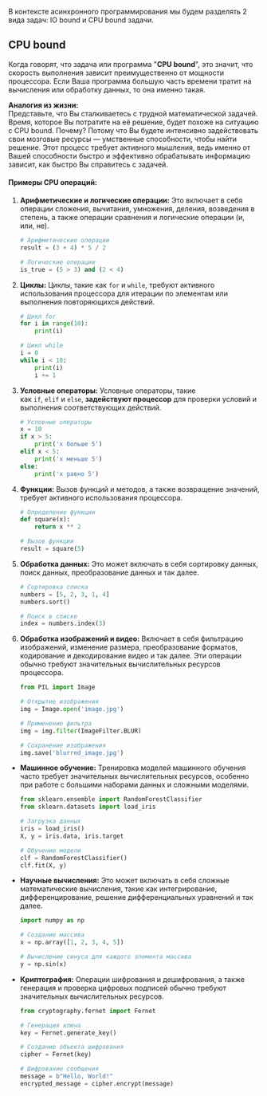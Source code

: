
В контексте асинхронного программирования мы будем разделять 2 вида задач: IO bound и CPU bound задачи.

## CPU bound

Когда говорят, что задача или программа "**CPU bound**", это значит, что скорость выполнения зависит преимущественно от мощности процессора. Если Ваша программа большую часть времени тратит на вычисления или обработку данных, то она именно такая.

**Аналогия из жизни:**  
Представьте, что Вы сталкиваетесь с трудной математической задачей. Время, которое Вы потратите на её решение, будет похоже на ситуацию с CPU bound. Почему? Потому что Вы будете интенсивно задействовать свои мозговые ресурсы — умственные способности, чтобы найти решение. Этот процесс требует активного мышления, ведь именно от Вашей способности быстро и эффективно обрабатывать информацию зависит, как быстро Вы справитесь с задачей.

#### Примеры CPU операций:

1. **Арифметические и логические операции:** Это включает в себя операции сложения, вычитания, умножения, деления, возведения в степень, а также операции сравнения и логические операции (и, или, не).
    
    ```python
    # Арифметические операции
    result = (3 + 4) * 5 / 2
    
    # Логические операции
    is_true = (5 > 3) and (2 < 4)
    ```
    
2. **Циклы:** Циклы, такие как `for` и `while`, требуют активного использования процессора для итерации по элементам или выполнения повторяющихся действий.
    
    ```python
    # Цикл for
    for i in range(10):
        print(i)
    
    # Цикл while
    i = 0
    while i < 10:
        print(i)
        i += 1
    ```
    
3. **Условные операторы:** Условные операторы, такие как `if`, `elif` и `else`, **задействуют процессор** для проверки условий и выполнения соответствующих действий.
    
    ```python
    # Условные операторы
    x = 10
    if x > 5:
        print('x больше 5')
    elif x < 5:
        print('x меньше 5')
    else:
        print('x равно 5')
    ```
    
4. **Функции:** Вызов функций и методов, а также возвращение значений, требует активного использования процессора.
    
    ```python
    # Определение функции
    def square(x):
        return x ** 2
    
    # Вызов функции
    result = square(5)
    ```
    
5. **Обработка данных:** Это может включать в себя сортировку данных, поиск данных, преобразование данных и так далее.
    
    ```python
    # Сортировка списка
    numbers = [5, 2, 3, 1, 4]
    numbers.sort()
    
    # Поиск в списке
    index = numbers.index(3)
    ```

6. **Обработка изображений и видео:** Включает в себя фильтрацию изображений, изменение размера, преобразование форматов, кодирование и декодирование видео и так далее. Эти операции обычно требуют значительных вычислительных ресурсов процессора.
    
    ```python
    from PIL import Image
    
    # Открытие изображения
    img = Image.open('image.jpg')
    
    # Применение фильтра
    img = img.filter(ImageFilter.BLUR)
    
    # Сохранение изображения
    img.save('blurred_image.jpg')
    ```
    
- **Машинное обучение:** Тренировка моделей машинного обучения часто требует значительных вычислительных ресурсов, особенно при работе с большими наборами данных и сложными моделями.
    
    ```python
    from sklearn.ensemble import RandomForestClassifier
    from sklearn.datasets import load_iris
    
    # Загрузка данных
    iris = load_iris()
    X, y = iris.data, iris.target
    
    # Обучение модели
    clf = RandomForestClassifier()
    clf.fit(X, y)
    ```
    
- **Научные вычисления:** Это может включать в себя сложные математические вычисления, такие как интегрирование, дифференцирование, решение дифференциальных уравнений и так далее.
    
    ```python
    import numpy as np
    
    # Создание массива
    x = np.array([1, 2, 3, 4, 5])
    
    # Вычисление синуса для каждого элемента массива
    y = np.sin(x)
    ```
    
- **Криптография:** Операции шифрования и дешифрования, а также генерация и проверка цифровых подписей обычно требуют значительных вычислительных ресурсов.
    
    ```python
    from cryptography.fernet import Fernet
    
    # Генерация ключа
    key = Fernet.generate_key()
    
    # Создание объекта шифрования
    cipher = Fernet(key)
    
    # Шифрование сообщения
    message = b"Hello, World!"
    encrypted_message = cipher.encrypt(message)
    ```